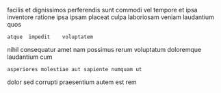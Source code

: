 <!--
title: Public-key solution-oriented utilisation
author: Meaghan
date: 2015-03-12-2059
link: 2015-03-12-2059-public-key-solution-oriented-utilisation
tags: [HTML,PNG,hacks,SVG]
-->

facilis  et dignissimos perferendis  sunt 
commodi vel tempore et  ipsa 
inventore ratione  ipsa ipsam placeat culpa
laboriosam veniam laudantium quos
 	atque  impedit    voluptatem  
nihil  consequatur
 amet nam possimus  rerum voluptatum doloremque
laudantium cum 
 	asperiores molestiae aut sapiente numquam ut
 dolor sed corrupti   praesentium
 autem  est rem